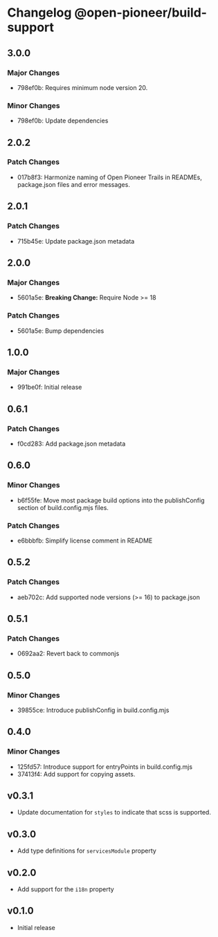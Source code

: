 # Changelog @open-pioneer/build-support

## 3.0.0

### Major Changes

- 798ef0b: Requires minimum node version 20.

### Minor Changes

- 798ef0b: Update dependencies

## 2.0.2

### Patch Changes

- 017b8f3: Harmonize naming of Open Pioneer Trails in READMEs, package.json files and error messages.

## 2.0.1

### Patch Changes

- 715b45e: Update package.json metadata

## 2.0.0

### Major Changes

- 5601a5e: **Breaking Change:** Require Node >= 18

### Patch Changes

- 5601a5e: Bump dependencies

## 1.0.0

### Major Changes

- 991be0f: Initial release

## 0.6.1

### Patch Changes

- f0cd283: Add package.json metadata

## 0.6.0

### Minor Changes

- b6f55fe: Move most package build options into the publishConfig section of build.config.mjs files.

### Patch Changes

- e6bbbfb: Simplify license comment in README

## 0.5.2

### Patch Changes

- aeb702c: Add supported node versions (>= 16) to package.json

## 0.5.1

### Patch Changes

- 0692aa2: Revert back to commonjs

## 0.5.0

### Minor Changes

- 39855ce: Introduce publishConfig in build.config.mjs

## 0.4.0

### Minor Changes

- 125fd57: Introduce support for entryPoints in build.config.mjs
- 37413f4: Add support for copying assets.

## v0.3.1

- Update documentation for `styles` to indicate that scss is supported.

## v0.3.0

- Add type definitions for `servicesModule` property

## v0.2.0

- Add support for the `i18n` property

## v0.1.0

- Initial release
